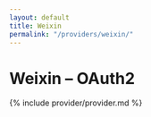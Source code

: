```yaml
---
layout: default
title: Weixin
permalink: "/providers/weixin/"
---
```

# Weixin – OAuth2

{% include provider/provider.md %}
